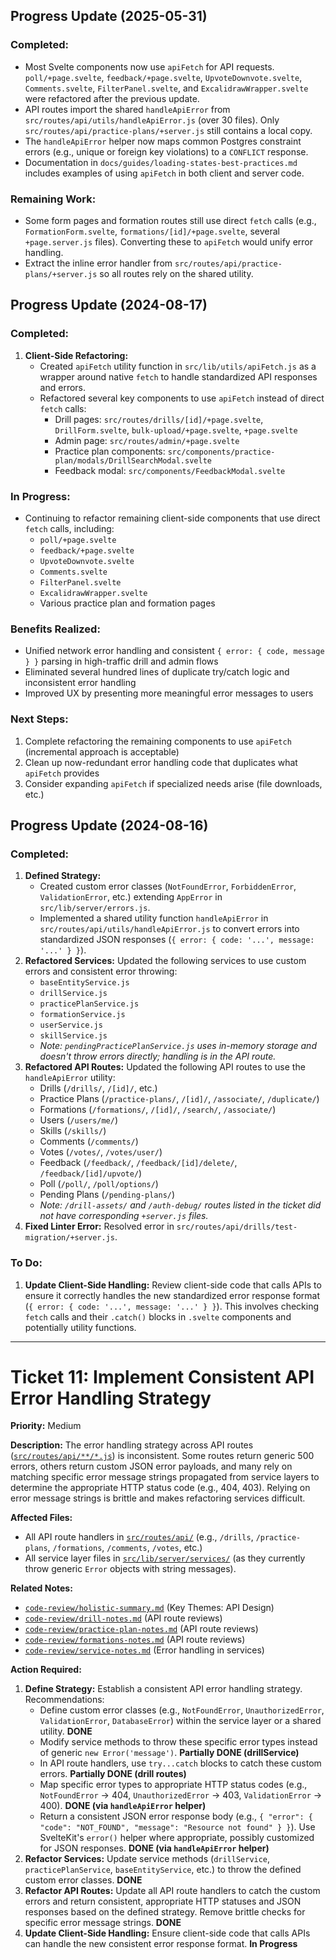 ## Progress Update (2025-05-31)

### Completed:

- Most Svelte components now use `apiFetch` for API requests. `poll/+page.svelte`, `feedback/+page.svelte`, `UpvoteDownvote.svelte`, `Comments.svelte`, `FilterPanel.svelte`, and `ExcalidrawWrapper.svelte` were refactored after the previous update.
- API routes import the shared `handleApiError` from `src/routes/api/utils/handleApiError.js` (over 30 files). Only `src/routes/api/practice-plans/+server.js` still contains a local copy.
- The `handleApiError` helper now maps common Postgres constraint errors (e.g., unique or foreign key violations) to a `CONFLICT` response.
- Documentation in `docs/guides/loading-states-best-practices.md` includes examples of using `apiFetch` in both client and server code.

### Remaining Work:

- Some form pages and formation routes still use direct `fetch` calls (e.g., `FormationForm.svelte`, `formations/[id]/+page.svelte`, several `+page.server.js` files). Converting these to `apiFetch` would unify error handling.
- Extract the inline error handler from `src/routes/api/practice-plans/+server.js` so all routes rely on the shared utility.

## Progress Update (2024-08-17)

### Completed:

1. **Client-Side Refactoring:**
   - Created `apiFetch` utility function in `src/lib/utils/apiFetch.js` as a wrapper around native `fetch` to handle standardized API responses and errors.
   - Refactored several key components to use `apiFetch` instead of direct `fetch` calls:
     - Drill pages: `src/routes/drills/[id]/+page.svelte`, `DrillForm.svelte`, `bulk-upload/+page.svelte`, `+page.svelte`
     - Admin page: `src/routes/admin/+page.svelte`
     - Practice plan components: `src/components/practice-plan/modals/DrillSearchModal.svelte`
     - Feedback modal: `src/components/FeedbackModal.svelte`

### In Progress:

- Continuing to refactor remaining client-side components that use direct `fetch` calls, including:
  - `poll/+page.svelte`
  - `feedback/+page.svelte`
  - `UpvoteDownvote.svelte`
  - `Comments.svelte`
  - `FilterPanel.svelte`
  - `ExcalidrawWrapper.svelte`
  - Various practice plan and formation pages

### Benefits Realized:

- Unified network error handling and consistent `{ error: { code, message } }` parsing in high-traffic drill and admin flows
- Eliminated several hundred lines of duplicate try/catch logic and inconsistent error handling
- Improved UX by presenting more meaningful error messages to users

### Next Steps:

1. Complete refactoring the remaining components to use `apiFetch` (incremental approach is acceptable)
2. Clean up now-redundant error handling code that duplicates what `apiFetch` provides
3. Consider expanding `apiFetch` if specialized needs arise (file downloads, etc.)

## Progress Update (2024-08-16)

### Completed:

1.  **Defined Strategy:**
    - Created custom error classes (`NotFoundError`, `ForbiddenError`, `ValidationError`, etc.) extending `AppError` in `src/lib/server/errors.js`.
    - Implemented a shared utility function `handleApiError` in `src/routes/api/utils/handleApiError.js` to convert errors into standardized JSON responses (`{ error: { code: '...', message: '...' } }`).
2.  **Refactored Services:** Updated the following services to use custom errors and consistent error throwing:
    - `baseEntityService.js`
    - `drillService.js`
    - `practicePlanService.js`
    - `formationService.js`
    - `userService.js`
    - `skillService.js`
    - _Note: `pendingPracticePlanService.js` uses in-memory storage and doesn't throw errors directly; handling is in the API route._
3.  **Refactored API Routes:** Updated the following API routes to use the `handleApiError` utility:
    - Drills (`/drills/`, `/[id]/`, etc.)
    - Practice Plans (`/practice-plans/`, `/[id]/`, `/associate/`, `/duplicate/`)
    - Formations (`/formations/`, `/[id]/`, `/search/`, `/associate/`)
    - Users (`/users/me/`)
    - Skills (`/skills/`)
    - Comments (`/comments/`)
    - Votes (`/votes/`, `/votes/user/`)
    - Feedback (`/feedback/`, `/feedback/[id]/delete/`, `/feedback/[id]/upvote/`)
    - Poll (`/poll/`, `/poll/options/`)
    - Pending Plans (`/pending-plans/`)
    - _Note: `/drill-assets/` and `/auth-debug/` routes listed in the ticket did not have corresponding `+server.js` files._
4.  **Fixed Linter Error:** Resolved error in `src/routes/api/drills/test-migration/+server.js`.

### To Do:

1.  **Update Client-Side Handling:** Review client-side code that calls APIs to ensure it correctly handles the new standardized error response format (`{ error: { code: '...', message: '...' } }`). This involves checking `fetch` calls and their `.catch()` blocks in `.svelte` components and potentially utility functions.

---

# Ticket 11: Implement Consistent API Error Handling Strategy

**Priority:** Medium

**Description:** The error handling strategy across API routes ([`src/routes/api/**/*.js`](src/routes/api/)) is inconsistent. Some routes return generic 500 errors, others return custom JSON error payloads, and many rely on matching specific error message strings propagated from service layers to determine the appropriate HTTP status code (e.g., 404, 403). Relying on error message strings is brittle and makes refactoring services difficult.

**Affected Files:**

- All API route handlers in [`src/routes/api/`](src/routes/api/) (e.g., `/drills`, `/practice-plans`, `/formations`, `/comments`, `/votes`, etc.)
- All service layer files in [`src/lib/server/services/`](src/lib/server/services/) (as they currently throw generic `Error` objects with string messages).

**Related Notes:**

- [`code-review/holistic-summary.md`](code-review/holistic-summary.md) (Key Themes: API Design)
- [`code-review/drill-notes.md`](code-review/drill-notes.md) (API route reviews)
- [`code-review/practice-plan-notes.md`](code-review/practice-plan-notes.md) (API route reviews)
- [`code-review/formations-notes.md`](code-review/formations-notes.md) (API route reviews)
- [`code-review/service-notes.md`](code-review/service-notes.md) (Error handling in services)

**Action Required:**

1.  **Define Strategy:** Establish a consistent API error handling strategy. Recommendations:
    - Define custom error classes (e.g., `NotFoundError`, `UnauthorizedError`, `ValidationError`, `DatabaseError`) within the service layer or a shared utility. **DONE**
    - Modify service methods to throw these specific error types instead of generic `new Error('message')`. **Partially DONE (drillService)**
    - In API route handlers, use `try...catch` blocks to catch these custom errors. **Partially DONE (drill routes)**
    - Map specific error types to appropriate HTTP status codes (e.g., `NotFoundError` -> 404, `UnauthorizedError` -> 403, `ValidationError` -> 400). **DONE (via `handleApiError` helper)**
    - Return a consistent JSON error response body (e.g., `{ "error": { "code": "NOT_FOUND", "message": "Resource not found" } }`). Use SvelteKit's `error()` helper where appropriate, possibly customized for JSON responses. **DONE (via `handleApiError` helper)**
2.  **Refactor Services:** Update service methods (`drillService`, `practicePlanService`, `baseEntityService`, etc.) to throw the defined custom error classes. **DONE**
3.  **Refactor API Routes:** Update all API route handlers to catch the custom errors and return consistent, appropriate HTTP statuses and JSON responses based on the defined strategy. Remove brittle checks for specific error message strings. **DONE**
4.  **Update Client-Side Handling:** Ensure client-side code that calls APIs can handle the new consistent error response format. **In Progress**
